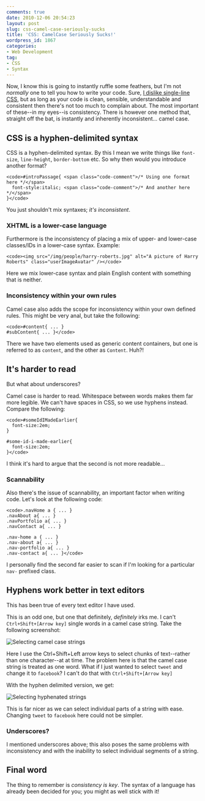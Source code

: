 ```yaml
---
comments: true
date: 2010-12-06 20:54:23
layout: post
slug: css-camel-case-seriously-sucks
title: 'CSS: CamelCase Seriously Sucks!'
wordpress_id: 1867
categories:
- Web Development
tag:
- CSS
- Syntax
---
```


Now, I know this is going to instantly ruffle some feathers, but I'm not _normally_ one to tell you how to write your code. Sure, [I dislike single-line CSS](http://www.venturelab.co.uk/devblog/2010/10/i-wont-tell-you-how-to-write-your-css/), but as long as your code is clean, sensible, understandable and consistent then there's not too much to complain about. The most important of these--in my eyes--is consistency. There is however one method that, straight off the bat, is instantly and inherently inconsistent... camel case.



## CSS is a hyphen-delimited syntax



CSS is a hyphen-delimited syntax. By this I mean we write things like `font-size`, `line-height`, `border-bottom` etc. So why then would you introduce another format?


    
    <code>#introPassage{ <span class="code-comment">/* Using one format here */</span>
      font-style:italic; <span class="code-comment">/* And another here */</span>
    }</code>



You just shouldn't mix syntaxes; _it's inconsistent_.



### XHTML is a lower-case language



Furthermore is the inconsistency of placing a mix of upper- and lower-case classes/IDs in a lower-case syntax. Example:


    
    <code><img src="/img/people/harry-roberts.jpg" alt="A picture of Harry Roberts" class="userImageAvatar" /></code>



Here we mix lower-case syntax and plain English content with something that is neither.



### Inconsistency within your own rules



Camel case also adds the scope for inconsistency within your own defined rules. This might be very anal, but take the following:


    
    <code>#content{ ... }
    #subContent{ ... }</code>



There we have two elements used as generic content containers, but one is referred to as `content`, and the other as `Content`. Huh?!



## It's harder to read





But what about underscores?



Camel case is harder to read. Whitespace between words makes them far more legible. We can't have spaces in CSS, so we use hyphens instead. Compare the following:


    
    <code>#someIdIMadeEarlier{
      font-size:2em;
    }
    
    #some-id-i-made-earlier{
      font-size:2em;
    }</code>



I think it's hard to argue that the second is not more readable...



### Scannability



Also there's the issue of scannability, an important factor when writing code. Let's look at the following code:


    
    <code>.navHome a { ... }
    .navAbout a{ ... }
    .navPortfolio a{ ... }
    .navContact a{ ... }
    
    .nav-home a { ... }
    .nav-about a{ ... }
    .nav-portfolio a{ ... }
    .nav-contact a{ ... }</code>



I personally find the second far easier to scan if I'm looking for a particular `nav-` prefixed class.



## Hyphens work better in text editors





This has been true of every text editor I have used.



This is an odd one, but one that definitely, _definitely_ irks me. I can't `Ctrl+Shift+[Arrow key]` single words in a camel case string. Take the following screenshot:

![Selecting camel case strings](/wp-content/uploads/2010/12/camel-case-select.gif)

Here I use the Ctrl+Shift+Left arrow keys to select chunks of text--rather than one character--at at time. The problem here is that the camel case string is treated as one word. What if I just wanted to select `tweet` and change it to `facebook`? I  can't do that with `Ctrl+Shift+[Arrow key]`

With the hyphen delimited version, we get:

![Selecting hyphenated strings](/wp-content/uploads/2010/12/hyphen-select.gif)

This is far nicer as we can select individual parts of a string with ease. Changing `tweet` to `facebook` here could not be simpler.



### Underscores?



I mentioned underscores above; this also poses the same problems with inconsistency and with the inability to select individual segments of a string.



## Final word



The thing to remember is _consistency is key_. The syntax of a language has already been decided for you; you might as well stick with it!
